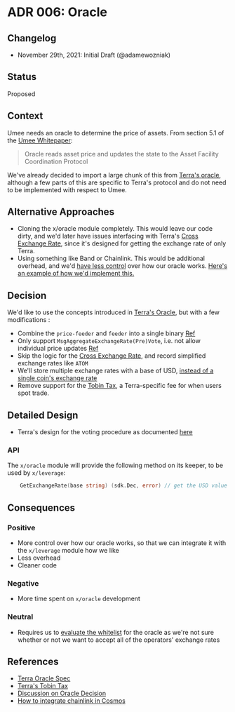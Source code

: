 # ADR 006: Oracle

## Changelog

- November 29th, 2021: Initial Draft (@adamewozniak)

## Status

Proposed

## Context

Umee needs an oracle to determine the price of assets. From section 5.1 of the [Umee Whitepaper](https://umee.cc/umee-whitepaper/):

> Oracle reads asset price and updates the state to the Asset Facility Coordination
Protocol

We've already decided to import a large chunk of this from [Terra's oracle](https://docs.terra.money/Reference/Terra-core/Module-specifications/spec-oracle.html), although a few parts of this are specific to Terra's protocol and do not need to be implemented with respect to Umee.

## Alternative Approaches

- Cloning the x/oracle module completely. This would leave our code dirty, and we'd later have issues interfacing with Terra's [Cross Exchange Rate](https://docs.terra.money/Reference/Terra-core/Module-specifications/spec-oracle.html#compute-cross-exchange-rate-using-reference-terra), since it's designed for getting the exchange rate of only Terra.
- Using something like Band or Chainlink. This would be additional overhead, and we'd [have less control](https://github.com/umee-network/umee/issues/97#issuecomment-923914840) over how our oracle works. [Here's an example of how we'd implement this.](https://github.com/lajosdeme/Chainlink-Cosmos)

## Decision

We'd like to use the concepts introduced in [Terra's Oracle](https://docs.terra.money/Reference/Terra-core/Module-specifications/spec-oracle.html#concepts), but with a few modifications :

- Combine the `price-feeder` and `feeder` into a single binary [Ref](https://github.com/umee-network/umee/issues/97#issuecomment-939610302)
- Only support `MsgAggregateExchangeRate(Pre)Vote`, i.e. not allow individual price updates [Ref](https://github.com/umee-network/umee/issues/97#issuecomment-939610302)
- Skip the logic for the [Cross Exchange Rate](https://docs.terra.money/Reference/Terra-core/Module-specifications/spec-oracle.html#compute-cross-exchange-rate-using-reference-terra), and record simplified exchange rates like `ATOM`
- We'll store multiple exchange rates with a base of USD, [instead of a single coin's exchange rate](https://github.com/terra-money/core/blob/746a15f1bd83d62cd284e4af9471dc58701b3e33/x/oracle/keeper/keeper.go#L88)
- Remove support for the [Tobin Tax](https://docs.terra.money/Reference/Terra-core/Module-specifications/spec-market.html#tobintax), a Terra-specific fee for when users spot trade.

## Detailed Design

- Terra's design for the voting procedure as documented [here](https://docs.terra.money/Reference/Terra-core/Module-specifications/spec-oracle.html#voting-procedure)

### API

The `x/oracle` module will provide the following method on its keeper, to be used by `x/leverage`:
```go
    GetExchangeRate(base string) (sdk.Dec, error) // get the USD value of an input base denomination
```


## Consequences

### Positive

- More control over how our oracle works, so that we can integrate it with the `x/leverage` module how we like
- Less overhead
- Cleaner code

### Negative

- More time spent on `x/oracle` development

### Neutral

- Requires us to [evaluate the whitelist](https://github.com/umee-network/umee/issues/225) for the oracle as we're not sure whether or not we want to accept all of the operators' exchange rates

## References

- [Terra Oracle Spec](https://docs.terra.money/Reference/Terra-core/Module-specifications/spec-oracle.html)
- [Terra's Tobin Tax](https://docs.terra.money/Reference/Terra-core/Module-specifications/spec-market.html#tobintax)
- [Discussion on Oracle Decision](https://github.com/umee-network/umee/issues/97#issuecomment-923914840)
- [How to integrate chainlink in Cosmos](https://betterprogramming.pub/connect-a-chainlink-oracle-to-a-cosmos-blockchain-d7934d75bae5)